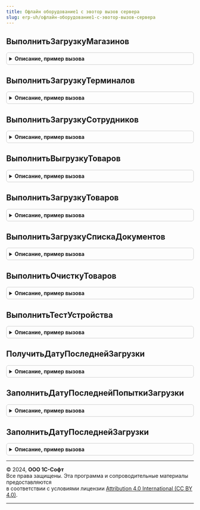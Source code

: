 ```yaml
---
title: Офлайн оборудование1 с эвотор вызов сервера
slug: erp-uh/офлайн-оборудование1-с-эвотор-вызов-сервера
---
```



## ВыполнитьЗагрузкуМагазинов
<details style="margin: 1em 0; padding: 0.5em; border: 1px solid #ccc; border-radius: 6px;">

<summary style="font-weight: bold; cursor: pointer;">Описание, пример вызова</summary>

```bsl

// Возвращает массив с информацией о всех магазинах пользователя.
//
// Параметры:
//  Настройки - Структура - техническая информация об устройстве, поля:
//    Токен - Строка - токен интеграции Эвотор из личного кабинета.
//  СписокМагазинов - Массив - возвращаемый массив магазинов пользователя Эвотор.
//  ЕстьОшибки - Булево - флаг ошибки при обработке;
//  СообщениеОбОшибке - Строка - строка сообщения об ошибке;
//  ВестиЛог - Булево - флаг ведения записей в журнале регистрации;
//
Процедура ВыполнитьЗагрузкуМагазинов(Настройки, СписокМагазинов, ЕстьОшибки, СообщениеОбОшибке, ВестиЛог = Истина) Экспорт
```

Пример вызова
```bsl
ОфлайнОборудование1СЭвоторВызовСервера.ВыполнитьЗагрузкуМагазинов(Настройки, СписокМагазинов, ЕстьОшибки, СообщениеОбОшибке, ВестиЛог);
```
</details>

## ВыполнитьЗагрузкуТерминалов
<details style="margin: 1em 0; padding: 0.5em; border: 1px solid #ccc; border-radius: 6px;">

<summary style="font-weight: bold; cursor: pointer;">Описание, пример вызова</summary>

```bsl

// Возвращает массив с информацией о всех терминалах пользователя.
//
// Параметры:
//  Настройки - Структура - техническая информация об устройстве, поля:
//    Токен - Строка - токен интеграции Эвотор из личного кабинета.
//  СписокТерминалов - Массив - возвращаемый массив магазинов пользователя Эвотор.
//  ЕстьОшибки - Булево - флаг ошибки при обработке;
//  СообщениеОбОшибке - Строка - строка сообщения об ошибке;
//  ВестиЛог - Булево - флаг ведения записей в журнале регистрации.
//
Процедура ВыполнитьЗагрузкуТерминалов(Настройки, СписокТерминалов, ЕстьОшибки, СообщениеОбОшибке, ВестиЛог = Истина) Экспорт
```

Пример вызова
```bsl
ОфлайнОборудование1СЭвоторВызовСервера.ВыполнитьЗагрузкуТерминалов(Настройки, СписокТерминалов, ЕстьОшибки, СообщениеОбОшибке, ВестиЛог);
```
</details>

## ВыполнитьЗагрузкуСотрудников
<details style="margin: 1em 0; padding: 0.5em; border: 1px solid #ccc; border-radius: 6px;">

<summary style="font-weight: bold; cursor: pointer;">Описание, пример вызова</summary>

```bsl

// Возвращает массив с информацией о всех сотрудниках пользователя. Под сотрудниками понимаются пользователи смарт-терминалов, например, кассиры.
//
// Параметры:
//  Настройки - Структура - техническая информация об устройстве, поля:
//    Токен - Строка - токен интеграции Эвотор из личного кабинета.
//  СписокСотрудников - Массив - возвращаемый массив магазинов пользователя Эвотор.
//  ЕстьОшибки - Булево - флаг ошибки при обработке;
//  СообщениеОбОшибке - Строка - строка сообщения об ошибке;
//  ВестиЛог - Булево - флаг ведения записей в журнале регистрации.
//
Процедура ВыполнитьЗагрузкуСотрудников(Настройки, СписокСотрудников, ЕстьОшибки, СообщениеОбОшибке, ВестиЛог = Истина) Экспорт
```

Пример вызова
```bsl
ОфлайнОборудование1СЭвоторВызовСервера.ВыполнитьЗагрузкуСотрудников(Настройки, СписокСотрудников, ЕстьОшибки, СообщениеОбОшибке, ВестиЛог);
```
</details>

## ВыполнитьВыгрузкуТоваров
<details style="margin: 1em 0; padding: 0.5em; border: 1px solid #ccc; border-radius: 6px;">

<summary style="font-weight: bold; cursor: pointer;">Описание, пример вызова</summary>

```bsl

// Загружает информацию об одном или нескольких товарах в определенный магазин ({storeUuid}) пользователя платформы.
// При обновлении товара необходимо передавать полный набор полей описания товара. Облако удаляет старые и записывает новые поля.
//
// Параметры:
//  Настройки - Структура - техническая информация об устройстве, поля:
//    Токен - Строка - токен интеграции Эвотор из личного кабинета,
//    МагазинЗначение - Строка - УИД магазина из облака Эвотор для передачи товаров.
//  Товары - Массив - список товаров для отправки в магазин Эвотор;
//  ЕстьОшибки - Булево - флаг ошибки при обработке;
//  СообщениеОбОшибке - Строка - строка сообщения об ошибке;
//  ВестиЛог - Булево - флаг ведения записей в журнале регистрации;
//
Процедура ВыполнитьВыгрузкуТоваров(Настройки, Товары, ЕстьОшибки, СообщениеОбОшибке, ВестиЛог = Истина) Экспорт
```

Пример вызова
```bsl
ОфлайнОборудование1СЭвоторВызовСервера.ВыполнитьВыгрузкуТоваров(Настройки, Товары, ЕстьОшибки, СообщениеОбОшибке, ВестиЛог);
```
</details>

## ВыполнитьЗагрузкуТоваров
<details style="margin: 1em 0; padding: 0.5em; border: 1px solid #ccc; border-radius: 6px;">

<summary style="font-weight: bold; cursor: pointer;">Описание, пример вызова</summary>

```bsl

// Возвращает информацию обо всех товарах в определенном магазине ({storeUuid}) пользователя платформы.
//
// Параметры:
//  Настройки - Структура - техническая информация об устройстве, поля:
//    Токен - Строка - токен интеграции Эвотор из личного кабинета,
//    МагазинЗначение - Строка - УИД магазина из облака Эвотор для передачи товаров.
//  Товары - Массив - возвращаемый массив товаров из указанного магазина пользователя Эвотор.
//  ЕстьОшибки - Булево - флаг ошибки при обработке;
//  СообщениеОбОшибке - Строка - строка сообщения об ошибке;
//  ВестиЛог - Булево - флаг ведения записей в журнале регистрации;
//
Процедура ВыполнитьЗагрузкуТоваров(Настройки, Товары, ЕстьОшибки, СообщениеОбОшибке, ВестиЛог = Истина) Экспорт
```

Пример вызова
```bsl
ОфлайнОборудование1СЭвоторВызовСервера.ВыполнитьЗагрузкуТоваров(Настройки, Товары, ЕстьОшибки, СообщениеОбОшибке, ВестиЛог);
```
</details>

## ВыполнитьЗагрузкуСпискаДокументов
<details style="margin: 1em 0; padding: 0.5em; border: 1px solid #ccc; border-radius: 6px;">

<summary style="font-weight: bold; cursor: pointer;">Описание, пример вызова</summary>

```bsl

// Возвращает таблицу значений документов.
//
// Параметры:
//  Настройки - Структура - техническая информация об устройстве, поля:
//    Токен - Строка - токен интеграции Эвотор из личного кабинета,
//    МагазинЗначение - Строка - УИД магазина из облака Эвотор для загрузки документов,
//    ТерминалЗначение - Строка - УИД терминала из облака Эвотор для загрузки документов (необязательно),
//    ПериодНачалоВыгрузки - ДатаВремя - Желаемая дата начала загрузки документов из Облака Эвотор (необязательно),
//    ПериодОкончаниеВыгрузки - ДатаВремя - Желаемая дата окончания загрузки документов из Облака Эвотор (необязательно),
//    ТипыДокументов - Строка - Типы выгружаемых документов в формате облака Эвотор (необязательно).
//  КассовыеДокументы - ТаблицаЗначений - возвращаемая таблица кассовых документов.
//  ЕстьОшибки - Булево - флаг ошибки при обработке;
//  СообщениеОбОшибке - Строка - строка сообщения об ошибке;
//  ВестиЛог - Булево - флаг ведения записей в журнале регистрации;
//
Процедура ВыполнитьЗагрузкуСпискаДокументов(Настройки, КассовыеДокументы, ЕстьОшибки, СообщениеОбОшибке, ВестиЛог = Истина) Экспорт
```

Пример вызова
```bsl
ОфлайнОборудование1СЭвоторВызовСервера.ВыполнитьЗагрузкуСпискаДокументов(Настройки, КассовыеДокументы, ЕстьОшибки, СообщениеОбОшибке, ВестиЛог);
```
</details>

## ВыполнитьОчисткуТоваров
<details style="margin: 1em 0; padding: 0.5em; border: 1px solid #ccc; border-radius: 6px;">

<summary style="font-weight: bold; cursor: pointer;">Описание, пример вызова</summary>

```bsl

// HTTP-запрос с пустым массивом удалит все товары в магазине. Чтобы удалить определенный товар, в теле HTTP-запроса требуется указать его UUID.
//
// Параметры:
//  Настройки - Структура - техническая информация об устройстве, поля:
//    Токен - Строка - токен интеграции Эвотор из личного кабинета,
//    МагазинЗначение - Строка - УИД магазина из облака Эвотор для удаления товаров.
//  Товары - Массив - список товаров для удаления в магазине Эвотор;
//  ЕстьОшибки - Булево - флаг ошибки при обработке;
//  СообщениеОбОшибке - Строка - строка сообщения об ошибке;
//  ВестиЛог - Булево - флаг ведения записей в журнале регистрации;
//
Процедура ВыполнитьОчисткуТоваров(Настройки, Товары, ЕстьОшибки, СообщениеОбОшибке, ВестиЛог = Истина) Экспорт
```

Пример вызова
```bsl
ОфлайнОборудование1СЭвоторВызовСервера.ВыполнитьОчисткуТоваров(Настройки, Товары, ЕстьОшибки, СообщениеОбОшибке, ВестиЛог);
```
</details>

## ВыполнитьТестУстройства
<details style="margin: 1em 0; padding: 0.5em; border: 1px solid #ccc; border-radius: 6px;">

<summary style="font-weight: bold; cursor: pointer;">Описание, пример вызова</summary>

```bsl

// Выполняет технический тест устройства.
//
// Параметры:
//  Настройки - Структура - техническая информация об устройстве, поля:
//    Токен - Строка - токен интеграции Эвотор из личного кабинета.
//  Результат - Булево - результат тестирования устройства.
//  ЕстьОшибки - Булево - флаг ошибки при обработке;
//  СообщениеОбОшибке - Строка - строка сообщения об ошибке;
//  ВестиЛог - Булево - флаг ведения записей в журнале регистрации.
//
Процедура ВыполнитьТестУстройства(Настройки, Результат, ЕстьОшибки, СообщениеОбОшибке, ВестиЛог = Истина) Экспорт
```

Пример вызова
```bsl
ОфлайнОборудование1СЭвоторВызовСервера.ВыполнитьТестУстройства(Настройки, Результат, ЕстьОшибки, СообщениеОбОшибке, ВестиЛог);
```
</details>

## ПолучитьДатуПоследнейЗагрузки
<details style="margin: 1em 0; padding: 0.5em; border: 1px solid #ccc; border-radius: 6px;">

<summary style="font-weight: bold; cursor: pointer;">Описание, пример вызова</summary>

```bsl

// Заполняет структуру Параметры датой последней загрузки
//
// Параметры:
//  Параметры - Структура - Параметры устройства.
//
Процедура ПолучитьДатуПоследнейЗагрузки(Параметры) Экспорт
```

Пример вызова
```bsl
ОфлайнОборудование1СЭвоторВызовСервера.ПолучитьДатуПоследнейЗагрузки(Параметры) 
```
</details>

## ЗаполнитьДатуПоследнейПопыткиЗагрузки
<details style="margin: 1em 0; padding: 0.5em; border: 1px solid #ccc; border-radius: 6px;">

<summary style="font-weight: bold; cursor: pointer;">Описание, пример вызова</summary>

```bsl

// Заполнить дату последней попытки загрузки.
//
// Параметры:
//  Параметры - Структура - Параметры
//  ДатаОкончанияВыгрузки - Дата - Дата окончания выгрузки
//
// Возвращаемое значение:
//  Булево - Заполнить дату последней попытки загрузки
Функция ЗаполнитьДатуПоследнейПопыткиЗагрузки(Параметры, ДатаОкончанияВыгрузки) Экспорт
```

Пример вызова
```bsl
Результат = ОфлайнОборудование1СЭвоторВызовСервера.ЗаполнитьДатуПоследнейПопыткиЗагрузки(Параметры, ДатаОкончанияВыгрузки) 
```
</details>

## ЗаполнитьДатуПоследнейЗагрузки
<details style="margin: 1em 0; padding: 0.5em; border: 1px solid #ccc; border-radius: 6px;">

<summary style="font-weight: bold; cursor: pointer;">Описание, пример вызова</summary>

```bsl

// Заполнить дату последней загрузки.
//
// Параметры:
//  Параметры - Структура - Параметры
//  ВыходныеПараметры - Структура -Выходные параметры
//
// Возвращаемое значение:
//  Булево - Заполнить дату последней загрузки
Функция ЗаполнитьДатуПоследнейЗагрузки(Параметры, ВыходныеПараметры) Экспорт
```

Пример вызова
```bsl
Результат = ОфлайнОборудование1СЭвоторВызовСервера.ЗаполнитьДатуПоследнейЗагрузки(Параметры, ВыходныеПараметры) 
```
</details>

---

© 2024, **ООО 1С-Софт**  
Все права защищены. Эта программа и сопроводительные материалы предоставляются  
в соответствии с условиями лицензии [Attribution 4.0 International (CC BY 4.0)](https://creativecommons.org/licenses/by/4.0/legalcode).

---
